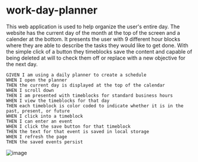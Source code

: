 # work-day-planner
This web application is used to help organize the user's entire day. The website has the current day of the month at the top of the screen and a calender at the bottom. It presents the user with 9 different hour blocks where they are able to describe the tasks they would like to get done. With the simple click of a button they timeblocks save the content and capable of being deleted at will to check them off or replace with a new objective for the next day. 

```
GIVEN I am using a daily planner to create a schedule
WHEN I open the planner
THEN the current day is displayed at the top of the calendar
WHEN I scroll down
THEN I am presented with timeblocks for standard business hours
WHEN I view the timeblocks for that day
THEN each timeblock is color coded to indicate whether it is in the past, present, or future
WHEN I click into a timeblock
THEN I can enter an event
WHEN I click the save button for that timeblock
THEN the text for that event is saved in local storage
WHEN I refresh the page
THEN the saved events persist
```


![image](https://user-images.githubusercontent.com/89957990/148635033-ea390878-026c-4053-b590-7d2d2fce290a.png)

